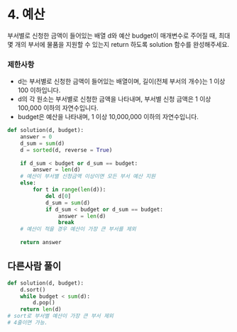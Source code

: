 # 4. 예산

부서별로 신청한 금액이 들어있는 배열 d와 예산 budget이 매개변수로 주어질 때, 최대 몇 개의 부서에 물품을 지원할 수 있는지 return 하도록 solution 함수를 완성해주세요.



### 제한사항

- d는 부서별로 신청한 금액이 들어있는 배열이며, 길이(전체 부서의 개수)는 1 이상 100 이하입니다.
- d의 각 원소는 부서별로 신청한 금액을 나타내며, 부서별 신청 금액은 1 이상 100,000 이하의 자연수입니다.
- budget은 예산을 나타내며, 1 이상 10,000,000 이하의 자연수입니다.

```python
def solution(d, budget):
    answer = 0 
    d_sum = sum(d)
    d = sorted(d, reverse = True)
    
    if d_sum < budget or d_sum == budget:
        answer = len(d)
    # 예산이 부서별 신청금액 이상이면 모든 부서 예산 지원
    else:
        for t in range(len(d)):
            del d[0]
            d_sum = sum(d)
            if d_sum < budget or d_sum == budget:
                answer = len(d)
                break
    # 예산이 적을 경우 예산이 가장 큰 부서를 제외
            
    return answer
```



## 다른사람 풀이

```python
def solution(d, budget):
    d.sort()
    while budget < sum(d):
        d.pop()
    return len(d)
# sort로 부서별 예산이 가장 큰 부서 제외
# 4줄이면 가능.
```

